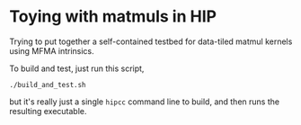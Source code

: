 # Toying with matmuls in HIP

Trying to put together a self-contained testbed for data-tiled matmul kernels
using MFMA intrinsics.

To build and test, just run this script,

```
./build_and_test.sh
```

but it's really just a single `hipcc` command line to build, and then runs the
resulting executable.
